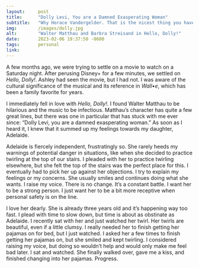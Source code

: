 ```yaml
---
layout:     post
title:      "Dolly Levi, You are a Damned Exasperating Woman"
subtitle:   "Why Horace Vandergelder. That is the nicest thing you have ever said to me. Ha ha."
img:        /images/dolly.jpg
alt:        "Walter Matthau and Barbra Streisand in Hello, Dolly!"
date:       2023-02-06 19:37:50 -0600
tags:       personal
link:       
---
```


A few months ago, we were trying to settle on a movie to watch on a Saturday night. After perusing Disney+ for a few minutes, we settled on _Hello, Dolly!_. Ashley had seen the movie, but I had not. I was aware of the cultural significance of the musical and its reference in _Wall•e_, which has been a family favorite for years.

I immediately fell in love with _Hello, Dolly!_. I found Walter Matthau to be hilarious and the music to be infectious. Matthau’s character has quite a few great lines, but there was one in particular that has stuck with me ever since: “Dolly Levi, you are a damned exasperating woman.”
As soon as I heard it, I knew that it summed up my feelings towards my daughter, Adelaide.

Adelaide is fiercely independent, frustratingly so. She rarely heeds my warnings of potential danger in situations, like when she decided to practice twirling at the top of our stairs. I pleaded with her to practice twirling elsewhere, but she felt the top of the stairs was the perfect place for this. I eventually had to pick her up against her objections. I try to explain my feelings or my concerns. She usually smiles and continues doing what she wants. I raise my voice. There is no change. It’s a constant battle. I want her to be a strong person. I just want her to be a bit more receptive when personal safety is on the line.

I love her dearly. She is already three years old and it’s happening way too fast. I plead with time to slow down, but time is about as obstinate as Adelaide. I recently sat with her and just watched her twirl. Her twirls are beautiful, even if a little clumsy. I really needed her to finish getting her pajamas on for bed, but I just watched. I asked her a few times to finish getting her pajamas on, but she smiled and kept twirling. I considered raising my voice, but doing so wouldn’t help and would only make me feel bad later. I sat and watched. She finally walked over, gave me a kiss, and finished changing into her pajamas. Progress.